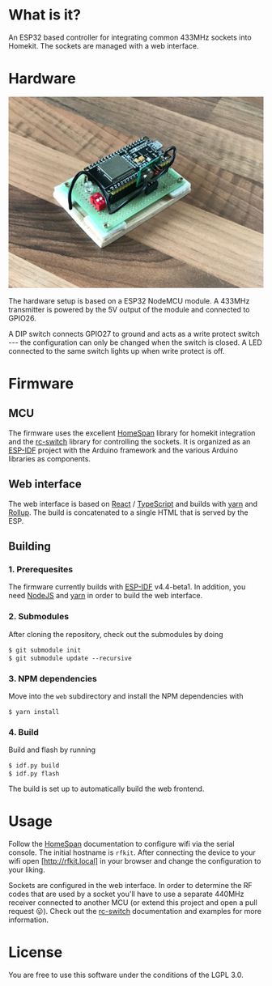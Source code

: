 # What is it?

An ESP32 based controller for integrating common 433MHz sockets into Homekit.
The sockets are managed with a web interface.

# Hardware

<img src="doc/device.jpeg" width="640" alt="finished device"></img>

The hardware setup is based on a ESP32 NodeMCU module. A 433MHz
transmitter is powered by the 5V output of the module and connected to GPIO26.

A DIP switch connects GPIO27 to ground and acts as a write protect switch ---
the configuration can only be changed when the switch is closed. A LED connected
to the same switch lights up when write protect is off.

# Firmware

## MCU

The firmware uses the excellent [HomeSpan](https://github.com/HomeSpan/HomeSpan)
library for homekit integration and the
[rc-switch](https://github.com/sui77/rc-switch) library for controlling the
sockets. It is organized as an
[ESP-IDF](https://docs.espressif.com/projects/esp-idf/en/latest/esp32/get-started/index.html)
project with the Arduino framework and the various Arduino libraries as
components.

## Web interface

The web interface is based on [React](https://reactjs.org) /
[TypeScript](https://www.typescriptlang.org) and builds with
[yarn](https://yarnpkg.com) and [Rollup](https://rollupjs.org/guide/en/). The
build is concatenated to a single HTML that is served by the ESP.

## Building

### 1. Prerequesites

The firmware currently builds with
[ESP-IDF](https://docs.espressif.com/projects/esp-idf/en/latest/esp32/get-started/index.html)
v4.4-beta1. In addition, you need [NodeJS](https://nodejs.org/en/) and
[yarn](https://yarnpkg.com) in order to build the web interface.

### 2. Submodules

After cloning the repository, check out the submodules by doing

```
$ git submodule init
$ git submodule update --recursive
```

### 3. NPM dependencies

Move into the `web` subdirectory and install the NPM dependencies with

```
$ yarn install
```

### 4. Build

Build and flash by running

```
$ idf.py build
$ idf.py flash
```

The build is set up to automatically build the web frontend.

# Usage

Follow the [HomeSpan](https://github.com/HomeSpan/HomeSpan) documentation to
configure wifi via the serial console. The initial hostname is `rfkit`. After
connecting the device to your wifi open [http://rfkit.local] in your browser and
change the configuration to your liking.

Sockets are configured in the web interface. In order to determine the RF codes
that are used by a socket you'll have to use a separate 440MHz receiver
connected to another MCU (or extend this project and open a pull request 😛).
Check out the [rc-switch](https://github.com/sui77/rc-switch) documentation and
examples for more information.

# License

You are free to use this software under the conditions of the LGPL 3.0.

